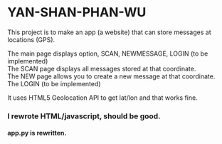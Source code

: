 YAN-SHAN-PHAN-WU
================

This project is to make an app (a website) that can store messages at locations (GPS).  <br>

The main  page displays option, SCAN, NEWMESSAGE, LOGIN (to be implemented)  <br>
The SCAN page displays all messages stored at that coordinate. <br>
The NEW page allows you to create a new message at that coordinate. <br>
The LOGIN (to be implemented) <br>


It uses HTML5 Geolocation API to get lat/lon and that works fine. 

<h3>I rewrote HTML/javascript, should be good. </h3>
<h4>app.py is rewritten. </h4> 


